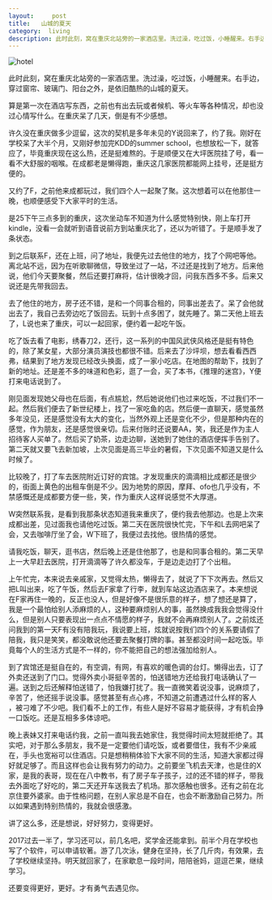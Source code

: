 ```yaml
---
layout:     post
title:   山城的夏天
category:  living
description: 此时此刻，窝在重庆北站旁的一家酒店里。洗过澡，吃过饭，小睡醒来。右手边，穿过窗帘、玻璃门、阳台之外，是依旧酷热的山城的夏天。
---
```


![hotel](https://fire15.com/images/ct/hotel.jpg)

此时此刻，窝在重庆北站旁的一家酒店里。洗过澡，吃过饭，小睡醒来。右手边，穿过窗帘、玻璃门、阳台之外，是依旧酷热的山城的夏天。

算是第一次在酒店写东西，之前也有出去玩或者候机、等火车等各种情况，却也没过心情写什么。在重庆呆了几天，倒是有不少感想。

许久没在重庆做多少逗留，这次的契机是多年未见的Y说回来了，约了我。刚好在学校呆了大半个月，又刚好参加完KDD的summer school，也想放松一下，就答应了，毕竟重庆现在这么热，还是挺难熬的。于是顺便又在大坪医院挂了号，看一看不大舒服的咽喉。在成都老是懒得跑，重庆这几家医院都能网上挂号，还是挺方便的。

又约了F，之前他来成都玩过，我们四个人一起聚了聚。这次想着可以在他那住一晚，也顺便感受下大家平时的生活。

是25下午三点多到的重庆，这次坐动车不知道为什么感觉特别快，刚上车打开kindle，没看一会就听到语音说前方到站重庆北了，还以为听错了。于是顺手发了条状态。

到之后联系F，还在上班，问了地址，我便先过去他住的地方，找了个网吧等他。离北站不远，因为在听歌聊微信，导致坐过了一站，不过还是找到了地方。后来他说，他们今天要聚餐，然后还要打麻将，估计很晚才回，问我东西多不多。后来又说还是先带我回去。

去了他住的地方，房子还不错，是和一个同事合租的，同事出差去了。呆了会他就出去了，我自己去旁边吃了饭回去。玩到十点多困了，就先睡了。第二天他上班去了，L说也来了重庆，可以一起回家，便约着一起吃午饭。

吃了饭去看了电影，绣春刀2，还行，这一系列的中国风武侠风格还是挺有特色的，除了某女星，大部分演员演技也都很不错。后来去了沙坪坝，想去看看西西弗，结果到了地方发现已经改头换面，成了一家小吃店。在地图的帮助下，找到了新的地址。还是差不多的味道和色彩，逛了一会，买了本书，《推理的迷宫》，Y便打来电话说到了。

刚见面发现她父母也在后面，有点尴尬，然后她说他们也过来吃饭，不过我们不一起。然后我们便去了新世纪楼上，找了一家吃鱼的店。然后便一直聊天，感觉虽然多年没见，还是感觉没有太大的变化，当然外观上还是变化不少，但是那种内在的感觉，作为朋友，还是感觉很亲切。后来付账时还说要AA，笑，我还是作为主人招待客人买单了。然后买了奶茶，边走边聊，送她到了她住的酒店便挥手告别了。第二天就又要飞去新加坡，上次见面是高三毕业的暑假，下次见面不知道又是什么时候了。

比较晚了，打了车去医院附近订好的宾馆。才发现重庆的滴滴相比成都还是很少的，街面上黄色的出租车倒是不少。因为地势的原因，摩拜、ofo也几乎没有，不禁感慨还是成都要方便一些，笑，作为重庆人这样说感觉不大厚道。

W突然联系我，是看到我那条状态知道我来重庆了，便约我去他那边。也是上次来成都出差，见过面我也请他吃过饭。第二天在医院很快忙完，下午和L去网吧呆了会，又去咖啡厅坐了会，W下班了，我便过去找他。很热情的感觉。

请我吃饭，聊天，逛书店，然后晚上还是住他那了，也是和同事合租的。第二天早上一大早赶去医院，打开滴滴等了许久都没车，于是边走边打了个出租。

上午忙完，本来说去亲戚家，又觉得太热，懒得去了，就说了下下次再去。然后又把L叫出来，吃了午饭，然后去F家拿了行李，就到车站这边酒店来了。本来想说在F家再住一晚的，反正也没人，但是好像不是很乐意的样子，想了想还是算了，我是一个最怕给别人添麻烦的人，这种要麻烦别人的事，虽然换成我我会觉得没什么，但是别人只要表现出一点点不情愿的样子，我就不会再麻烦别人了。之前炫还问我到的第一天F有没有陪我玩，我说要上班，炫就说按我们四个的关系要请假了陪我，我只是笑笑，都没敢说他还要去聚餐打牌的事。甚至都没时间一起吃饭。毕竟每个人的生活方式是不一样的，你不能把自己的想法强加给别人。

到了宾馆还是挺自在的，有空调，有网，有喜欢的暖色调的台灯。懒得出去，订了外卖还送到了门口。觉得外卖小哥挺辛苦的，怕送错地方还给我打电话确认了一遍。送到之后还解释怕送错了，怕我嫌打扰了。我一直微笑着说没事，说麻烦了，辛苦了，他还摇手说没事。感觉甚至有点心疼，不知道之前遭遇过什么样的客人 ，被刁难了不少吧。我们看不上的工作，有些人是好不容易才能获得，才有机会挣一口饭吃。还是互相多多体谅吧。

晚上表妹又打来电话约我，之前一直叫我去她家住，我觉得时间太短就拒绝了。其实吧，对于那么多朋友，我不是一定要他们请吃饭，或者要借住，我有不少亲戚在，手头也宽裕可以住酒店。只是想稍稍体验下大家不同的生活，知道大家都过得好就足够了。而且这样也会让我有努力的动力。之前要坐飞机去天津，也是住的X家，是我的表哥，现在在八中教书，有了房子车子孩子，过的还不错的样子，带我去外面吃了好吃的，第二天还开车送我去了机场。那次感触也很多。还有之前在北京住要外婆家。由于性格问题，在别人家总是不自在，也会不断激励自己努力。所以如果遇到特别热情的，我就会很感激。

讲了这么多，还是想说，好好努力，变得更好。

2017过去一半了，学习还可以，前几名吧，奖学金还能拿到。前半个月在学校也写了个软件，可以申请软著。游了几次泳，健身在坚持，长了几斤肉，有效果，去了学校继续坚持。明天就回家了，在家歇息一段时间，陪陪爸妈，逗逗芒果，继续学习。

还要变得更好，更好。才有勇气去遇见你。
